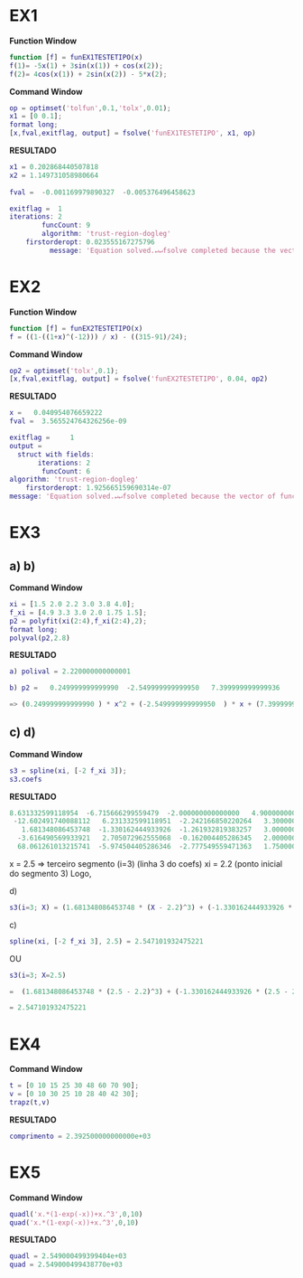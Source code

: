 # EX1
**Function Window**
```Matlab
function [f] = funEX1TESTETIPO(x)
f(1)= -5x(1) + 3sin(x(1)) + cos(x(2));
f(2)= 4cos(x(1)) + 2sin(x(2)) - 5*x(2);
```

**Command Window**
```Matlab
op = optimset('tolfun',0.1,'tolx',0.01);
x1 = [0 0.1];
format long;
[x,fval,exitflag, output] = fsolve('funEX1TESTETIPO', x1, op)
```

**RESULTADO**
```Matlab
x1 = 0.202868440507818
x2 = 1.149731058980664
 
fval =  -0.001169979890327  -0.005376496458623

exitflag =  1
iterations: 2
        funcCount: 9
        algorithm: 'trust-region-dogleg'
    firstorderopt: 0.023555167275796
          message: 'Equation solved.↵↵fsolve completed because the vector of function values is near zero↵'''
```

# EX2
**Function Window**
```Matlab
function [f] = funEX2TESTETIPO(x)
f = ((1-((1+x)^(-12))) / x) - ((315-91)/24);
```

**Command Window**
```Matlab
op2 = optimset('tolx',0.1);
[x,fval,exitflag, output] = fsolve('funEX2TESTETIPO', 0.04, op2)
```

**RESULTADO**
```Matlab
x =   0.040954076659222
fval =  3.565524764326256e-09

exitflag =     1
output =
  struct with fields:
       iterations: 2
        funcCount: 6
algorithm: 'trust-region-dogleg'
    firstorderopt: 1.925665159690314e-07
message: 'Equation solved.↵↵fsolve completed because the vector of function values is near zero↵as measured by the default value of the function tolerance, and↵the problem appears regular as measured by the gradient.'
```

# EX3
## a) b)
**Command Window**
```Matlab
xi = [1.5 2.0 2.2 3.0 3.8 4.0];
f_xi = [4.9 3.3 3.0 2.0 1.75 1.5];
p2 = polyfit(xi(2:4),f_xi(2:4),2);
format long;
polyval(p2,2.8)
```

**RESULTADO**
```Matlab
a) polival = 2.220000000000001

b) p2 =   0.249999999999990  -2.549999999999950   7.399999999999936

=> (0.249999999999990 ) * x^2 + (-2.549999999999950  ) * x + (7.399999999999936)
```

## c) d)
**Command Window**
```Matlab
s3 = spline(xi, [-2 f_xi 3]);
s3.coefs
```

**RESULTADO**
```Matlab
8.631332599118954  -6.715666299559479  -2.000000000000000   4.900000000000000
 -12.602491740088112   6.231332599118951  -2.242166850220264   3.300000000000000
   1.681348086453748  -1.330162444933926  -1.261932819383257   3.000000000000000
  -3.616490569933921   2.705072962555068  -0.162004405286345   2.000000000000000
  68.061261013215741  -5.974504405286346  -2.777549559471363   1.750000000000000
```

x = 2.5 => terceiro segmento (i=3)  (linha 3 do coefs)
xi = 2.2 (ponto inicial do segmento 3)
Logo, 

d) 
```Matlab
s3(i=3; X) = (1.681348086453748 * (X - 2.2)^3) + (-1.330162444933926 * (X - 2.2)^2) + ( -1.261932819383257 * (X - 2.2)) + (3.000000000000000)
```
c) 
```Matlab
spline(xi, [-2 f_xi 3], 2.5) = 2.547101932475221 
```
OU

```Matlab
s3(i=3; X=2.5) 

=  (1.681348086453748 * (2.5 - 2.2)^3) + (-1.330162444933926 * (2.5 - 2.2)^2) + ( -1.261932819383257 * (2.5 - 2.2)) + (3.000000000000000)

= 2.547101932475221
```

# EX4
**Command Window**
```Matlab
t = [0 10 15 25 30 48 60 70 90];
v = [0 10 30 25 10 28 40 42 30];
trapz(t,v)
```

**RESULTADO**
```Matlab
comprimento = 2.392500000000000e+03
```
# EX5
**Command Window**
```Matlab
quadl('x.*(1-exp(-x))+x.^3',0,10)
quad('x.*(1-exp(-x))+x.^3',0,10)
```

**RESULTADO**
```Matlab
quadl = 2.549000499399404e+03
quad = 2.549000499438770e+03
```
